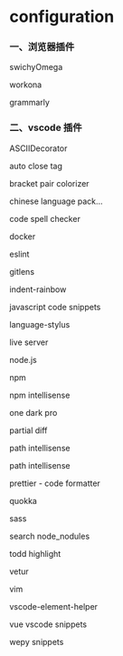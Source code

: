 # configuration

### 一、浏览器插件

swichyOmega

workona

grammarly

### 二、vscode 插件

ASCIIDecorator

auto close tag

bracket pair colorizer

chinese language pack...

code spell checker

docker

eslint

gitlens

indent-rainbow

javascript code snippets

language-stylus

live server

node.js

npm

npm intellisense

one dark pro

partial diff

path intellisense

path intellisense

prettier - code formatter

quokka

sass

search node_nodules

todd highlight

vetur

vim

vscode-element-helper

vue vscode snippets

wepy snippets
